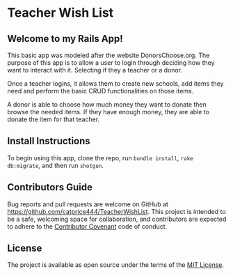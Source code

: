# Teacher Wish List

## Welcome to my Rails App!

This basic app was modeled after the website DonorsChoose.org. The purpose of this app is to allow a user to login through deciding how they want to interact with it. Selecting if they a teacher or a donor. 

Once a teacher logins, it allows them to create new schools, add items they need and perform the basic CRUD functionalities on those items. 

A donor is able to choose how much money they want to donate then browse the needed items. If they have enough money, they are able to donate the item for that teacher. 

## Install Instructions

To begin using this app, clone the repo, run `bundle install`, `rake db:migrate`, and then run `shotgun`.

## Contributors Guide

Bug reports and pull requests are welcome on GitHub at https://github.com/catprice444/TeacherWishList. This project is intended to be a safe, welcoming space for collaboration, and contributors are expected to adhere to the [Contributor Covenant](https://contributor-covenant.org/) code of conduct.

## License 

The project is available as open source under the terms of the [MIT License](https://opensource.org/licenses/MIT).